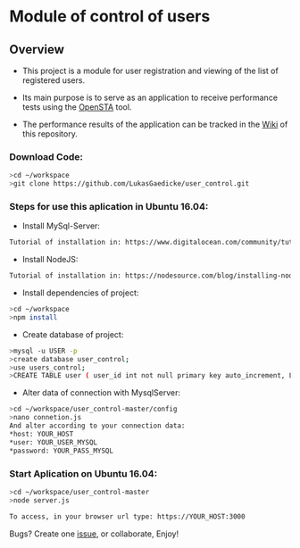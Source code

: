 # Module of control of users #


## Overview ##

* This project is a module for user registration and viewing of the list of registered users.

* Its main purpose is to serve as an application to receive performance tests using the [OpenSTA](http://opensta.org/) tool.

* The performance results of the application can be tracked in the [Wiki](https://github.com/LukasGaedicke/user_control/wiki) of this repository.

### Download Code: ###

```bash
>cd ~/workspace
>git clone https://github.com/LukasGaedicke/user_control.git
```

### Steps for use this aplication in Ubuntu 16.04: ###

* Install MySql-Server:
```bash
Tutorial of installation in: https://www.digitalocean.com/community/tutorials/how-to-install-mysql-on-ubuntu-16-04
```

* Install NodeJS:
```bash
Tutorial of installation in: https://nodesource.com/blog/installing-node-js-tutorial-ubuntu/
```

* Install dependencies of project:
```bash
>cd ~/workspace
>npm install 
```

* Create database of project:
```bash
>mysql -u USER -p
>create database user_control;
>use users_control;
>CREATE TABLE user ( user_id int not null primary key auto_increment, LastName varchar(255), FirstName varchar(255), Address varchar(255), City varchar(255) );
```
* Alter data of connection with MysqlServer: 
```bash
>cd ~/workspace/user_control-master/config
>nano connetion.js
And alter according to your connection data:
*host: YOUR_HOST
*user: YOUR_USER_MYSQL
*password: YOUR_PASS_MYSQL
```

### Start Aplication on Ubuntu 16.04: ###
```bash
>cd ~/workspace/user_control-master
>node server.js

To access, in your browser url type: https://YOUR_HOST:3000 
```

Bugs? Create one [issue](https://github.com/LukasGaedicke/user_control/issues), or collaborate, Enjoy! 

